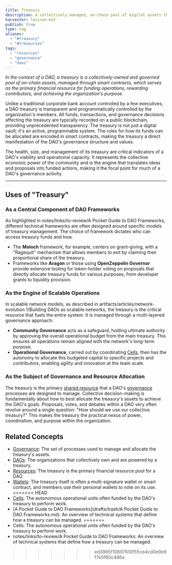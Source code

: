 ```yaml
---
title: Treasury
description: A collectively managed, on-chain pool of digital assets that a DAO uses to fund operations, incentivize participation, and advance its shared purpose.
harvester: lexicon-bot
publish: true
type: tag
aliases:
  - "#treasury"
  - "#treasuries"
tags:
  - "resources"
  - "governance"
  - "daos"
---
```


*In the context of a DAO, a treasury is a collectively-owned and governed pool of on-chain assets, managed through smart contracts, which serves as the primary financial resource for funding operations, rewarding contributors, and achieving the organization's purpose.*

Unlike a traditional corporate bank account controlled by a few executives, a DAO treasury is transparent and programmatically controlled by the organization's members. All funds, transactions, and governance decisions affecting the treasury are typically recorded on a public blockchain, providing unprecedented transparency. The treasury is not just a digital vault; it's an active, programmable system. The rules for how its funds can be allocated are encoded in smart contracts, making the treasury a direct manifestation of the DAO's governance structure and values.

The health, size, and management of its treasury are critical indicators of a DAO's viability and operational capacity. It represents the collective economic power of the community and is the engine that translates ideas and proposals into funded actions, making it the focal point for much of a DAO's governance activity.

---

## Uses of "Treasury"

### As a Central Component of DAO Frameworks

As highlighted in notes/links/to-review/A Pocket Guide to DAO Frameworks, different technical frameworks are often designed around specific models of treasury management. The choice of framework dictates who can access treasury funds and how.
- The **Moloch** framework, for example, centers on grant-giving, with a "Ragequit" mechanism that allows members to exit by claiming their proportional share of the treasury.
- Frameworks like **Aragon** or those using **OpenZeppelin Governor** provide extensive tooling for token-holder voting on proposals that directly allocate treasury funds for various purposes, from developer grants to liquidity provision.

### As the Engine of Scalable Operations

In scalable network models, as described in artifacts/articles/network-evolution 1/Building DAOs as scalable networks, the treasury is the critical resource that fuels the entire system. It is managed through a multi-layered governance approach:
- **Community Governance** acts as a safeguard, holding ultimate authority by approving the overall operational budget from the main treasury. This ensures all operations remain aligned with the network's long-term purpose.
- **Operational Governance**, carried out by coordinating [Cells](drafts/test-resources/test-pattern.md), then has the autonomy to allocate this budgeted capital to specific projects and contributors, enabling agility and innovation at the team scale.

### As the Subject of Governance and Resource Allocation

The treasury is the primary [shared resource](tags/resources.md) that a DAO's [governance](tags/governance.md) processes are designed to manage. Collective decision-making is fundamentally about how to best allocate the treasury's assets to achieve the DAO's goals. Proposals, votes, and debates within a DAO very often revolve around a single question: "How should we use our collective treasury?" This makes the treasury the practical nexus of power, coordination, and purpose within the organization.

## Related Concepts

- [Governance](tags/governance.md): The set of processes used to manage and allocate the treasury's assets.
- [DAOs](tags/daos.md): The organizations that collectively own and are powered by a treasury.
- [Resources](tags/resources.md): The treasury is the primary financial resource pool for a DAO.
- [Wallets](tags/wallets.md): The treasury itself is often a multi-signature wallet or smart contract, and members use their personal wallets to vote on its use.
<<<<<<< HEAD
- [Cells](drafts/test-resources/test-pattern.md): The autonomous operational units often funded by the DAO's treasury to perform work.
- [A Pocket Guide to DAO Frameworks](drafts/trash/A Pocket Guide to DAO Frameworks.md): An overview of technical systems that define how a treasury can be managed.
=======
- Cells: The autonomous operational units often funded by the DAO's treasury to perform work.
- notes/links/to-review/A Pocket Guide to DAO Frameworks: An overview of technical systems that define how a treasury can be managed.
>>>>>>> ed3965f10697610f55ce4cd0e9e9f7e5f60c486a
